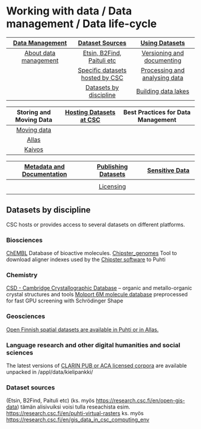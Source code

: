 # Working with data / Data management / Data life-cycle


| [Data Management](datamanagement.md) <img width=200/>	| [Dataset Sources](sourcing-datasets.md) <img width=200/>	| [Using Datasets](using-datasets.md) <img width=200/> |
|:---------------:|:---------------:|:--------------:|
|[About data management](datamanagement.md) |[Etsin, B2Find, Paituli etc](sourcing-datasets.md#Etsin,-B2Find,-Paituli-etc) | [Versioning and documenting](using-datasets.md#versioning-and-documenting) |
|  |[Specific datasets hosted by CSC](sourcing-datasets.md#Specific-datasets-hosted-by-CSC) | [Processing and analysing data](using-datasets.md#processing-and-analysing-data)  |
|  |[Datasets by discipline](sourcing-datasets.md#Datasets-by-discipline) | [Building data lakes](using-datasets.md#building-datalakes) |

| Storing and Moving Data <img width=200/>	| [Hosting Datasets at CSC](hosting-datasets-at-CSC.md) <img width=200/>	| Best Practices for Data Management <img width=200/> |
|:-----------------------:|:-----------------------:|:----------------------------------:|
|[Moving data](../moving/scp.md) | |  |
|[Allas](../Allas/index.md) | |  | 
|[Kaivos](../kaivos/overview.md) | |  |

| [Metadata and Documentation](metadata-and-documentation.md) <img width=200/>	| [Publishing Datasets](publishing-datasets.md) <img width=200/>	| [Sensitive Data](how-to-manage-sensitive-data.md) <img width=200/> |
|:---------------------------:|:-------------------:|:--------------:|
| | | | | 
| |[Licensing](publishing-datasets.md#Licensing) | |	|
| | |	| |


## Datasets by discipline

CSC hosts or provides access to several datasets on different platforms.

### Biosciences
[ChEMBL](../apps/chembl.md) Database of bioactive molecules.
[Chipster_genomes](../apps/chipster_genomes.md) Tool to download aligner indexes used by the [Chipster software](https://chipster.csc.fi/index.shtml) to Puhti

### Chemistry
[CSD - Cambridge Crystallographic Database](../apps/csd.md) – organic and metallo-organic crystal structures and tools
[Molport 6M molecule database](../support/tutorials/gpu-shape.md) preprocessed for fast GPU screening with Schrödinger Shape

### Geosciences
[Open Finnish spatial datasets are available in Puhti or in Allas.](spatial-data-in-csc-computing-env.md)

### Language research and other digital humanities and social sciences
The latest versions of [CLARIN PUB or ACA licensed corpora](https://www.kielipankki.fi/corpora/) are available unpacked in /appl/data/kielipankki/

### Dataset sources

(Etsin, B2Find, Paituli etc) (ks. myös https://research.csc.fi/en/open-gis-data)
tämän alisivuiksi voisi tulla reseachista esim. https://research.csc.fi/en/puhti-virtual-rasters ks. myös https://research.csc.fi/en/gis_data_in_csc_computing_env
